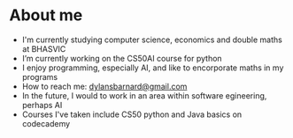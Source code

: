 # About me

- I'm currently studying computer science, economics and double maths at BHASVIC
- I’m currently working on the CS50AI course for python
- I enjoy programming, especially AI, and like to encorporate maths in my programs
- How to reach me: dylansbarnard@gmail.com
- In the future, I would to work in an area within software egineering, perhaps AI
- Courses I've taken include CS50 python and Java basics on codecademy
